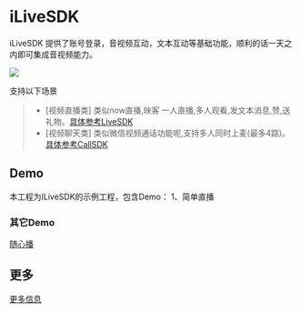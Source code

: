# iLiveSDK
iLiveSDK 提供了账号登录，音视频互动，文本互动等基础功能，顺利的话一天之内即可集成音视频能力。

![](https://zhaoyang21cn.github.io/iLiveSDK_Help/readme_img/ilivesdk_construction.png)

支持以下场景     
>* [视频直播类]
     类似now直播,映客 一人直播,多人观看,发文本消息,赞,送礼物。[具体参考LiveSDK](https://github.com/zhaoyang21cn/iLiveSDK_Android_Suixinbo/blob/master/doc/ILiveSDK/ILVLiveManager.md)
>* [视频聊天类]
     类似微信视频通话功能呢,支持多人同时上麦(最多4路)。[具体参考CallSDK](https://github.com/zhaoyang21cn/CallSDK)

## Demo
本工程为ILiveSDK的示例工程，包含Demo：
1、简单直播

### 其它Demo
[随心播](https://github.com/zhaoyang21cn/ILiveSDK_Android_Demos.git)


## 更多
[更多信息](https://github.com/zhaoyang21cn/ILiveSDK_Android_Demos.git)
